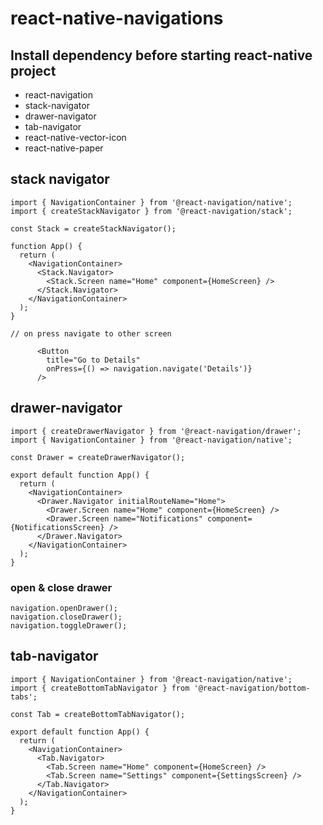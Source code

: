 # react-native-navigations
## Install dependency before starting react-native project
+ react-navigation
+ stack-navigator
+ drawer-navigator
+ tab-navigator
+ react-native-vector-icon
+ react-native-paper

## stack navigator
```
import { NavigationContainer } from '@react-navigation/native';
import { createStackNavigator } from '@react-navigation/stack';

const Stack = createStackNavigator();

function App() {
  return (
    <NavigationContainer>
      <Stack.Navigator>
        <Stack.Screen name="Home" component={HomeScreen} />
      </Stack.Navigator>
    </NavigationContainer>
  );
}

// on press navigate to other screen

      <Button
        title="Go to Details"
        onPress={() => navigation.navigate('Details')}
      />
```
## drawer-navigator
```
import { createDrawerNavigator } from '@react-navigation/drawer';
import { NavigationContainer } from '@react-navigation/native';

const Drawer = createDrawerNavigator();

export default function App() {
  return (
    <NavigationContainer>
      <Drawer.Navigator initialRouteName="Home">
        <Drawer.Screen name="Home" component={HomeScreen} />
        <Drawer.Screen name="Notifications" component={NotificationsScreen} />
      </Drawer.Navigator>
    </NavigationContainer>
  );
}
```
### open & close drawer
```
navigation.openDrawer();
navigation.closeDrawer();
navigation.toggleDrawer();
```
## tab-navigator
```
import { NavigationContainer } from '@react-navigation/native';
import { createBottomTabNavigator } from '@react-navigation/bottom-tabs';

const Tab = createBottomTabNavigator();

export default function App() {
  return (
    <NavigationContainer>
      <Tab.Navigator>
        <Tab.Screen name="Home" component={HomeScreen} />
        <Tab.Screen name="Settings" component={SettingsScreen} />
      </Tab.Navigator>
    </NavigationContainer>
  );
}
```
